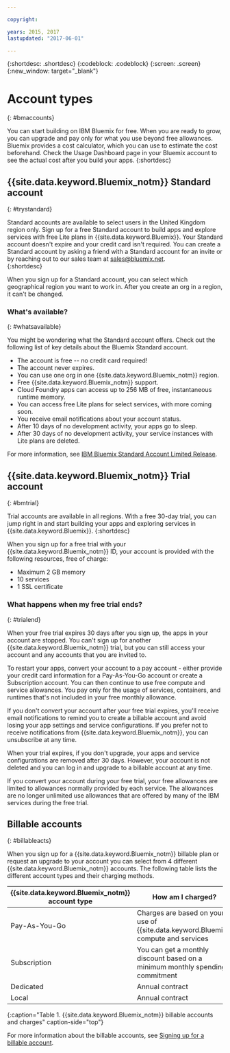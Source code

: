 ```yaml
---

copyright:

years: 2015, 2017
lastupdated: "2017-06-01"

---
```


{:shortdesc: .shortdesc}
{:codeblock: .codeblock}
{:screen: .screen}
{:new_window: target="_blank"}

# Account types
{: #bmaccounts}

You can start building on IBM Bluemix for free. When you are ready to grow, you can upgrade and pay only for what you use beyond free allowances. Bluemix provides a cost calculator, which you can use to estimate the cost beforehand. Check the Usage Dashboard page in your Bluemix account to see the actual cost after you build your apps.
{:shortdesc}

## {{site.data.keyword.Bluemix_notm}} Standard account
{: #trystandard}

Standard accounts are available to select users in the United Kingdom region only. Sign up for a free Standard account to build apps and explore services with free Lite plans in {{site.data.keyword.Bluemix}}. Your Standard account doesn't expire and your credit card isn't required. You can create a Standard account by asking a friend with a Standard account for an invite or by reaching out to our sales team at sales@bluemix.net.  
{:shortdesc}

When you sign up for a Standard account, you can select which geographical region you want to work in. After you create an org in a region, it can't be changed. 

### What's available? 
{: #whatsavailable}

You might be wondering what the Standard account offers. Check out the following list of key details about the Bluemix Standard account.
  * The account is free -- no credit card required!
  * The account never expires. 
  * You can use one org in one {{site.data.keyword.Bluemix_notm}} region.
  * Free {{site.data.keyword.Bluemix_notm}} support.
  * Cloud Foundry apps can access up to 256 MB of free, instantaneous runtime memory.
  * You can access free Lite plans for select services, with more coming soon.
  * You receive email notifications about your account status.
  * After 10 days of no development activity, your apps go to sleep.
  * After 30 days of no development activity, your service instances with Lite plans are deleted.

For more information, see [IBM Bluemix Standard Account Limited Release](/docs/pricing/standard_account.html#betaintro).

## {{site.data.keyword.Bluemix_notm}} Trial account
{: #bmtrial}

Trial accounts are available in all regions. With a free 30-day trial, you can jump right in and start building your apps and exploring services in {{site.data.keyword.Bluemix}}.
{:shortdesc}

When you sign up for a free trial with your {{site.data.keyword.Bluemix_notm}} ID, your account is provided with the following resources, free of charge:

* Maximum 2 GB memory
* 10 services
* 1 SSL certificate

### What happens when my free trial ends? 
{: #trialend}

When your free trial expires 30 days after you sign up, the apps in your account are stopped. You can't sign up for another {{site.data.keyword.Bluemix_notm}} trial, but you can still access your account and any accounts that you are invited to. 

To restart your apps, convert your account to a pay account - either provide your credit card information for a Pay-As-You-Go account or create a Subscription account. You can then continue to use free compute and service allowances. You pay only for the usage of services, containers, and runtimes that's not included in your free monthly allowance.

If you don't convert your account after your free trial expires, you'll receive email notifications to remind you to create a billable account and avoid losing your app settings and service configurations. If you prefer not to receive notifications from {{site.data.keyword.Bluemix_notm}}, you can unsubscribe at any time.

When your trial expires, if you don't upgrade, your apps and service configurations are removed after 30 days. However, your account is not deleted and you can log in and upgrade to a billable account at any time. 

If you convert your account during your free trial, your free allowances are limited to allowances normally provided by each service. The allowances are no longer unlimited use allowances that are offered by many of the IBM services during the free trial.

## Billable accounts
{: #billableacts}

When you sign up for a {{site.data.keyword.Bluemix_notm}} billable plan or request an upgrade to your account you can select from 4  different {{site.data.keyword.Bluemix_notm}} accounts. The following table lists the different account types and their charging methods. 

|{{site.data.keyword.Bluemix_notm}} account type |	How am I charged? |
|------------------|-----------------------|
|Pay-As-You-Go |	Charges are based on your use of {{site.data.keyword.Bluemix}} compute and services |
|Subscription | You can get a monthly discount based on a minimum monthly spending commitment |
|Dedicated | Annual contract |
|Local |	Annual contract |
{:caption="Table 1. {{site.data.keyword.Bluemix_notm}} billable accounts and charges" caption-side="top"}

For more information about the billable accounts, see [Signing up for a billable account](/docs/pricing/billable.html#billable).
